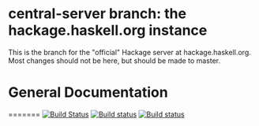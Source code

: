 central-server branch: the hackage.haskell.org instance
=======================================================

This is the branch for the "official" Hackage server at hackage.haskell.org. Most changes should not be here, but should be made to master.

# General Documentation
=======
[![Build Status](https://travis-ci.org/haskell/hackage-server.png?branch=master)](https://travis-ci.org/haskell/hackage-server)
[![Build status](https://github.com/haskell/hackage-server/actions/workflows/haskell-ci.yml/badge.svg)](https://github.com/haskell/hackage-server/actions/workflows/haskell-ci.yml)
[![Build status](https://github.com/haskell/hackage-server/actions/workflows/nix-shell.yml/badge.svg)](https://github.com/haskell/hackage-server/actions/workflows/nix-shell.yml)
